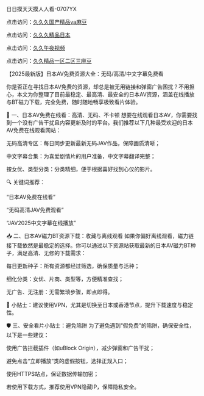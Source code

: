 日日摸天天摸人人看-0707YX

点击访问：<a href="https://bsdf-5f5.pages.dev/">久久久国产精品ⅴa麻豆</a>

点击访问：<a href="https://bsdf-5f5.pages.dev/">久久久精品日本</a>

点击访问：<a href="https://bsdf-5f5.pages.dev/">久久午夜视频</a>

点击访问：<a href="https://bsdf-5f5.pages.dev/">久久精品一区二区三麻豆</a>


【2025最新版】日本AV免费资源大全：无码/高清/中文字幕免费看

你是否正在寻找日本AV免费的资源，却总是被无用链接和弹窗广告困扰？不用担心，本文为你整理了目前最稳定、最高清、最安全的日本AV资源，涵盖在线播放与BT磁力下载，完全免费，随时随地畅享极致看片体验。

🎥 一、日本AV免费在线看：高清、无码、不卡顿
想要在线观看日本AV，你需要找到一个没有广告干扰且内容更新及时的平台。我们推荐以下几种最受欢迎的日本AV免费在线观看网站：

无码高清专区：每日同步更新最新无码JAV作品，保障画质清晰；

中文字幕合集：为喜爱剧情片的用户准备，中文字幕翻译完整；

按女优、类型分类：分类精细，便于根据喜好找到心仪的影片。

🔍 关键词推荐：

“日本AV免费在线看”

“无码高清JAV免费观看”

“JAV2025中文字幕在线播放”

📥 二、日本AV磁力BT资源下载：收藏与离线观看
如果你偏好离线观看，磁力链接下载依然是最稳定的选择。你可以通过以下资源站获取最新的日本AV磁力BT种子，满足高清、无修的下载需求：

每日更新种子：所有资源都经过筛选，确保质量与活种；

细化分类：女优、片商、类型等，方便精准查找；

无广告、无注册：无需繁琐步骤，即点即得。

📌 小贴士：建议使用VPN，尤其是切换至日本或香港节点，提升下载速度与稳定性。

🛡️ 三、安全看片小贴士：避免陷阱
为了避免遇到“假免费”的陷阱，确保安全性，以下是一些建议：

使用广告拦截插件（如uBlock Origin），减少弹窗和广告干扰；

避免点击“立即播放”类的虚假按钮，选择正规入口；

使用HTTPS站点，保证数据传输加密；

若使用下载方式，推荐使用VPN隐藏IP，保障隐私安全。


<span style="display:none;">[Canonical link]( https://github.com/nhan20250707/nhan11 ）</span>
